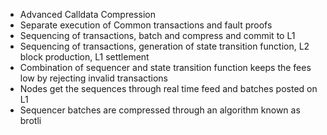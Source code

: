 - Advanced Calldata Compression
- Separate execution of Common transactions and fault proofs
- Sequencing of transactions, batch and compress and commit to L1
- Sequencing of transactions, generation of state transition function, L2 block production, L1 settlement
- Combination of sequencer and state transition function keeps the fees low by rejecting invalid transactions
- Nodes get the sequences through real time feed and batches posted on L1
- Sequencer batches are compressed through an algorithm known as brotli
